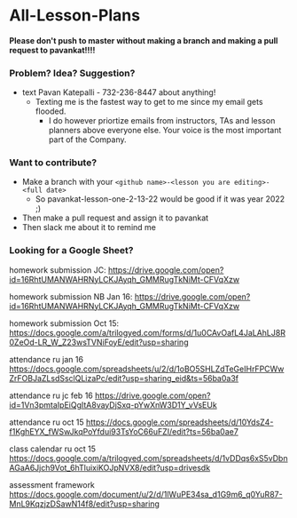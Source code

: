 # All-Lesson-Plans

#### Please don't push to master without making a branch and making a pull request to pavankat!!!!

### Problem? Idea? Suggestion?
* text Pavan Katepalli - 732-236-8447 about anything! 
  + Texting me is the fastest way to get to me since my email gets flooded. 
    + I do however priortize emails from instructors, TAs and lesson planners above everyone else. Your voice is the most important part of the Company.

### Want to contribute?

* Make a branch with your ```<github name>-<lesson you are editing>-<full date>```
  + So pavankat-lesson-one-2-13-22 would be good if it was year 2022 ;)
* Then make a pull request and assign it to pavankat
* Then slack me about it to remind me

### Looking for a Google Sheet?

homework submission JC:
https://drive.google.com/open?id=16RhtUMANWAHRNyLCKJAyqh_GMMRugTkNiMt-CFVqXzw

homework submission NB Jan 16:
https://drive.google.com/open?id=16RhtUMANWAHRNyLCKJAyqh_GMMRugTkNiMt-CFVqXzw

homework submission Oct 15:
https://docs.google.com/a/trilogyed.com/forms/d/1u0CAvOafL4JaLAhLJ8R0ZeOd-LR_W_Z23wsTVNiFoyE/edit?usp=sharing

attendance ru jan 16
https://docs.google.com/spreadsheets/u/2/d/1oBO5SHLZdTeGeIHrFPCWwZrFOBJaZLsdSsclQLizaPc/edit?usp=sharing_eid&ts=56ba0a3f

attendance ru jc feb 16
https://drive.google.com/open?id=1Vn3pmtaIpEiQgItA8vayDjSxq-pYwXnW3D1Y_vVsEUk

attendance ru oct 15
https://docs.google.com/spreadsheets/d/10YdsZ4-f1KghEYX_fWSwJkqPoYfdui93TsYoC66uFZI/edit?ts=56ba0ae7

class calendar ru oct 15
https://docs.google.com/a/trilogyed.com/spreadsheets/d/1vDDqs6xS5vDbnAGaA6Jjch9Vot_6hTluixiKOJpNVX8/edit?usp=drivesdk

assessment framework
https://docs.google.com/document/u/2/d/1lWuPE34sa_d1G9m6_q0YuR87-MnL9KqzjzDSawN14f8/edit?usp=sharing
